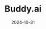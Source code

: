 ---  
layout: startup_page  
title: "Buddy.ai"  
id: "buddy.ai"  
permalink: "/buddyaibuddy.ai10312024/"  
website: "https://buddy.ai/en/"  
funding_round: "Seed"  
funding_amount: "$11M"  
investors: "BITKRAFT Ventures, One Way Ventures, J Ventures, Point72 Ventures"  
about: "Buddy.ai is an AI-powered educational app featuring an animated, conversational character tutor designed to help children learn English as a second language. It functions as a subscription app for consumers and is also implemented in schools globally. The app's unique value proposition lies in its multimodal approach, catering to diverse accents and languages, and its focus on children's learning needs."  
markets: "EdTech, AI, Language Learning"  
hq: "Mountain View, California, United States"  
founded_year: "2017"  
linkedin: "https://www.linkedin.com/company/buddy-ai"  
twitter: ""  
instagram: ""  
facebook: "https://www.facebook.com/MyBuddyai"  
crunchbase: "https://www.crunchbase.com/organization/mybuddy-ai"  
pitchbook: ""  

date_display: "31-Oct-2024"  
date: "2024-10-31"

# SEO Optimization  
meta_title: "Buddy.ai - Seed Funding ($11M)"  
meta_description: "Buddy.ai, Buddy.ai is an AI-powered educational app featuring an animated, conversational character tutor designed to help children learn English as a second la..."  
meta_keywords: "Buddy.ai, EdTech, AI, Language Learning, Seed funding"  
canonical_url: "https://startup.projectstartups.com/buddyaibuddy.ai10312024/"  
---